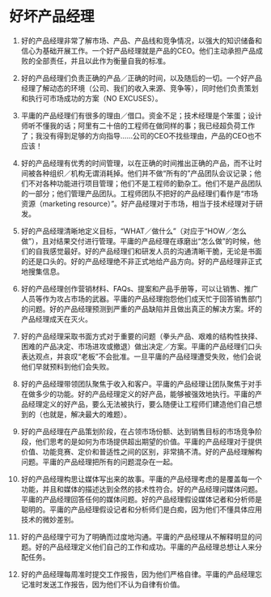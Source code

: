 # 好坏产品经理

1. 好的产品经理非常了解市场、产品、产品线和竞争情况，以强大的知识储备和信心为基础开展工作。一个好产品经理就是产品的CEO。他们主动承担产品成败的全部责任，并且以此作为衡量自我的标准。

1. 好的产品经理们负责正确的产品／正确的时间，以及随后的一切。一个好产品经理了解动态的环境（公司、我们的收入来源、竞争等），同时他们负责策划和执行可市场成功的方案（NO EXCUSES）。

1. 平庸的产品经理们有很多的理由／借口。资金不足；技术经理是个笨蛋；设计师听不懂我的话；阿里有二十倍的工程师在做同样的事；我已经超负荷工作了；我没有得到足够的方向指导……公司的CEO不找些理由，产品的CEO也不应该！

1. 好的产品经理有优秀的时间管理，以在正确的时间推出正确的产品，而不让时间被各种组织／机构无谓消耗掉。他们并不做“所有的”产品团队会议记录；他们不对各种功能进行项目管理；他们不是工程师的勤杂工。他们不是产品团队的一部分；他们管理产品团队。工程师团队不把好的产品经理们看作是“市场资源（marketing resource）”。好产品经理对于市场，相当于技术经理对于研发。

1. 好的产品经理清晰地定义目标，“WHAT／做什么”（对应于“HOW／怎么做”），且对结果交付进行管理。平庸的产品经理在琢磨出“怎么做”的时候，他们的自我感觉最好。好的产品经理们和研发人员的沟通清晰干脆，无论是书面的还是口头的。好的产品经理绝不非正式地给产品方向。好的产品经理非正式地搜集信息。

1. 好的产品经理创作营销材料、FAQs、提案和产品手册等，可以让销售、推广人员等作为攻占市场的武器。平庸的产品经理抱怨他们成天忙于回答销售部门的问题。好的产品经理预测到严重的产品缺陷并且做出真正的解决方案。坏的产品经理成天在灭火。

1. 好的产品经理采取书面方式对于重要的问题（拳头产品、艰难的结构性抉择、困难的产品决定、市场进攻或撤退）做出决定／方案。平庸的产品经理们口头表达观点，并哀叹“老板”不会批准。一旦平庸的产品经理遭受失败，他们会说他们早就预料到他们会失败。

1. 好的产品经理带领团队聚焦于收入和客户。平庸的产品经理让团队聚焦于对手在做多少的功能。好的产品经理定义的好产品，能够被强效地执行。平庸的产品经理定义的好产品，要么无法被执行，要么随便让工程师们建造他们自己想到的（也就是，解决最大的难题）。

1. 好的产品经理在产品策划阶段，在占领市场份额、达到销售目标的市场竞争阶段，他们思考的是如何为市场提供超出期望的价值。平庸的产品经理对于提供价值、功能竞赛、定价和普适性之间的区别，非常搞不清。好的产品经理解构问题。平庸的产品经理把所有的问题混杂在一起。

1. 好的产品经理构思让媒体写出来的故事。平庸的产品经理考虑的是覆盖每一个功能，并且和媒体的描述达到全然的技术性符合。好的产品经理问媒体问题。平庸的产品经理回答任何的媒体问题。好的产品经理假设媒体记者和分析师是聪明的。平庸的产品经理假设记者和分析师们是白痴，因为他们不懂具体应用技术的微妙差别。

1. 好的产品经理宁可为了明确而过度地沟通。平庸的产品经理从不解释明显的问题。好的产品经理定义他们自己的工作和成功。平庸的产品经理总想让人来分配任务。

1. 好的产品经理每周准时提交工作报告，因为他们严格自律。平庸的产品经理忘记准时发送工作报告，因为他们不认为自律有价值。
